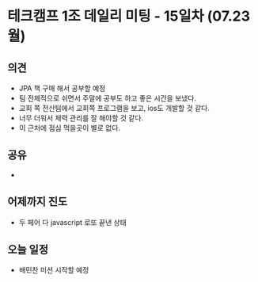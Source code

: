 

# 테크캠프 1조 데일리 미팅 - 15일차 (07.23 월)

## 의견
- JPA 책 구매 해서 공부할 예정
- 팀 전체적으로 쉬면서 주말에 공부도 하고 좋은 시간을 보냈다.
- 교회 쪽 전산팀에서 교회쪽 프로그램을 보고, ios도 개발할 것 같다.
- 너무 더워서 체력 관리를 잘 해야할 것 같다.
- 이 근처에 점심 먹을곳이 별로 없다.

## 공유
- 

## 어제까지 진도
- 두 페어 다 javascript 로또 끝낸 상태

## 오늘 일정
- 배민찬 미션 시작할 예정
